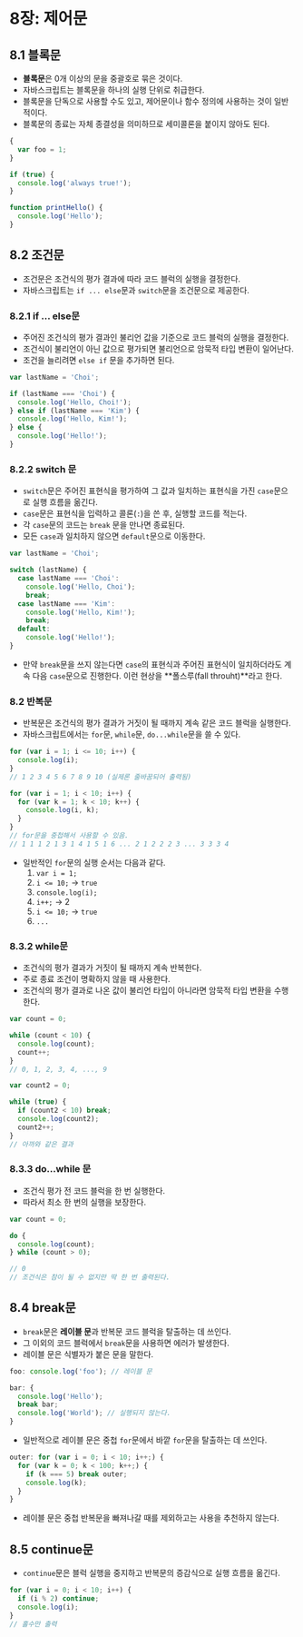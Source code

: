 # 8장: 제어문

## 8.1 블록문

- **블록문**은 0개 이상의 문을 중괄호로 묶은 것이다.
- 자바스크립트는 블록문을 하나의 실행 단위로 취급한다.
- 블록문을 단독으로 사용할 수도 있고, 제어문이나 함수 정의에 사용하는 것이 일반적이다.
- 블록문의 종료는 자체 종결성을 의미하므로 세미콜론을 붙이지 않아도 된다.

```js
{
  var foo = 1;
}

if (true) {
  console.log('always true!');
}

function printHello() {
  console.log('Hello');
}
```

## 8.2 조건문

- 조건문은 조건식의 평가 결과에 따라 코드 블럭의 실행을 결정한다.
- 자바스크립트는 `if ... else`문과 `switch`문을 조건문으로 제공한다.

### 8.2.1 if ... else문

- 주어진 조건식의 평가 결과인 불리언 값을 기준으로 코드 블럭의 실행을 결정한다.
- 조건식이 불리언이 아닌 값으로 평가되면 불리언으로 암묵적 타입 변환이 일어난다.
- 조건을 늘리려면 `else if` 문을 추가하면 된다.

```js
var lastName = 'Choi';

if (lastName === 'Choi') {
  console.log('Hello, Choi!');
} else if (lastName === 'Kim') {
  console.log('Hello, Kim!');
} else {
  console.log('Hello!');
}
```

### 8.2.2 switch 문

- `switch`문은 주어진 표현식을 평가하여 그 값과 일치하는 표현식을 가진 `case`문으로 실행 흐름을 옮긴다.
- `case`문은 표현식을 입력하고 콜론(`:`)을 쓴 후, 실행할 코드를 적는다.
- 각 `case`문의 코드는 `break` 문을 만나면 종료된다.
- 모든 `case`과 일치하지 않으면 `default`문으로 이동한다.

```js
var lastName = 'Choi';

switch (lastName) {
  case lastName === 'Choi':
    console.log('Hello, Choi');
    break;
  case lastName === 'Kim':
    console.log('Hello, Kim!');
    break;
  default:
    console.log('Hello!');
}
```

- 만약 `break`문을 쓰지 않는다면 `case`의 표현식과 주어진 표현식이 일치하더라도 계속 다음 `case`문으로 진행한다. 이런 현상을 **폴스루(fall throuht)**라고 한다.

### 8.2 반복문

- 반복문은 조건식의 평가 결과가 거짓이 될 때까지 계속 같은 코드 블럭을 실행한다.
- 자바스크립트에서는 `for`문, `while`문, `do...while`문을 쓸 수 있다.

```js
for (var i = 1; i <= 10; i++) {
  console.log(i);
}
// 1 2 3 4 5 6 7 8 9 10 (실제론 줄바꿈되어 출력됨)

for (var i = 1; i < 10; i++) {
  for (var k = 1; k < 10; k++) {
    console.log(i, k);
  }
}
// for문을 중첩해서 사용할 수 있음.
// 1 1 1 2 1 3 1 4 1 5 1 6 ... 2 1 2 2 2 3 ... 3 3 3 4
```

- 일반적인 `for`문의 실행 순서는 다음과 같다.
  1. `var i = 1;`
  2. `i <= 10;` -> `true`
  3. `console.log(i);`
  4. `i++;` -> 2
  5. `i <= 10;` -> `true`
  6. `...`

### 8.3.2 while문

- 조건식의 평가 결과가 거짓이 될 때까지 계속 반복한다.
- 주로 종료 조건이 명확하지 않을 때 사용한다.
- 조건식의 평가 결과로 나온 값이 불리언 타입이 아니라면 암묵적 타입 변환을 수행한다.

```js
var count = 0;

while (count < 10) {
  console.log(count);
  count++;
}
// 0, 1, 2, 3, 4, ..., 9

var count2 = 0;

while (true) {
  if (count2 < 10) break;
  console.log(count2);
  count2++;
}
// 아까와 같은 결과
```

### 8.3.3 do...while 문

- 조건식 평가 전 코드 블럭을 한 번 실행한다.
- 따라서 최소 한 번의 실행을 보장한다.

```js
var count = 0;

do {
  console.log(count);
} while (count > 0); 

// 0
// 조건식은 참이 될 수 없지만 딱 한 번 출력된다.
```

## 8.4 break문

- `break`문은 **레이블 문**과 반복문 코드 블럭을 탈출하는 데 쓰인다.
- 그 이외의 코드 블럭에서 `break`문을 사용하면 에러가 발생한다.
- 레이블 문은 식별자가 붙은 문을 말한다.

```js
foo: console.log('foo'); // 레이블 문

bar: {
  console.log('Hello');
  break bar;
  console.log('World'); // 실행되지 않는다.
}
```

- 일반적으로 레이블 문은 중첩 `for`문에서 바깥 `for`문을 탈출하는 데 쓰인다.

```js
outer: for (var i = 0; i < 10; i++;) {
  for (var k = 0; k < 100; k++;) {
    if (k === 5) break outer;
    console.log(k);
  }
}
```

- 레이블 문은 중첩 반복문을 빠져나갈 때를 제외하고는 사용을 추천하지 않는다.

## 8.5 continue문

- `continue`문은 블럭 실행을 중지하고 반복문의 증감식으로 실행 흐름을 옮긴다.

```js
for (var i = 0; i < 10; i++) {
  if (i % 2) continue;
  console.log(i);
}
// 홀수만 출력
```